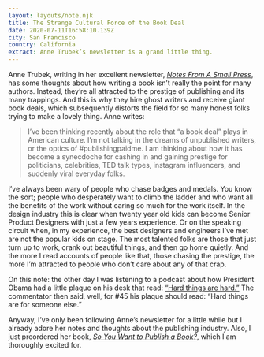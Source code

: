 ```yaml
---
layout: layouts/note.njk
title: The Strange Cultural Force of the Book Deal
date: 2020-07-11T16:58:10.139Z
city: San Francisco
country: California
extract: Anne Trubek’s newsletter is a grand little thing.
---
```


Anne Trubek, writing in her excellent newsletter, [_Notes From A Small Press_](https://notesfromasmallpress.substack.com/), has some thoughts about how writing a book isn’t really the point for many authors. Instead, they’re all attracted to the prestige of publishing and its many trappings. And this is why they hire ghost writers and receive giant book deals, which subsequently distorts the field for so many honest folks trying to make a lovely thing. Anne writes:

> I’ve been thinking recently about the role that “a book deal” plays in American culture. I’m not talking in the dreams of unpublished writers, or the optics of #publishingpaidme. I am thinking about how it has become a synecdoche for cashing in and gaining prestige for politicians, celebrities, TED talk types, instagram influencers, and suddenly viral everyday folks.

I’ve always been wary of people who chase badges and medals. You know the sort; people who desperately want to climb the ladder and who want all the benefits of the work without caring so much for the work itself. In the design industry this is clear when twenty year old kids can become Senior Product Designers with just a few years experience. Or on the speaking circuit when, in my experience, the best designers and engineers I’ve met are not the popular kids on stage. The most talented folks are those that just turn up to work, crank out beautiful things, and then go home quietly. And the more I read accounts of people like that, those chasing the prestige, the more I’m attracted to people who don’t care about any of that crap.

On this note: the other day I was listening to a podcast about how President Obama had a little plaque on his desk that read: [“Hard things are hard.”](https://www.instagram.com/p/BRCdveTlWQ3/?hl=en) The commentator then said, well, for #45 his plaque should read: “Hard things are for someone else.”

Anyway, I’ve only been following Anne’s newsletter for a little while but I already adore her notes and thoughts about the publishing industry. Also, I just preordered her book, [_So You Want to Publish a Book?_](https://beltpublishing.com/collections/pre-order/products/so-you-want-to-publish-a-book), which I am thoroughly excited for.
